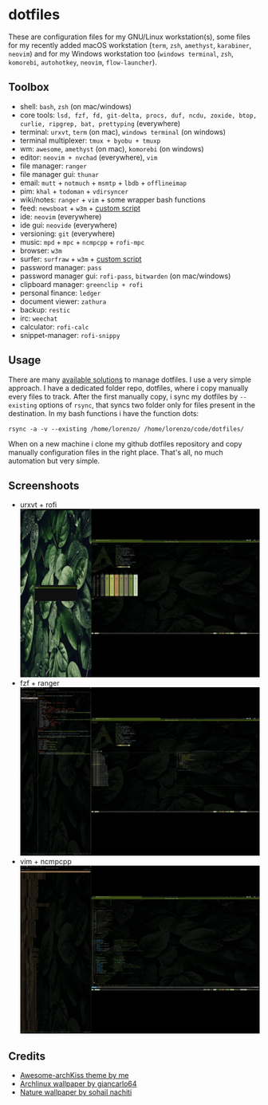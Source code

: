 # dotfiles

These are configuration files for my GNU/Linux workstation(s), some files for my recently added macOS workstation (`term`, `zsh`, `amethyst`, `karabiner`, `neovim`) and for my Windows workstation too (`windows terminal`, `zsh`, `komorebi`, `autohotkey`, `neovim`, `flow-launcher`).

## Toolbox
* shell: `bash`, `zsh` (on mac/windows)
* core tools: `lsd, fzf, fd, git-delta, procs, duf, ncdu, zoxide, btop, curlie, ripgrep, bat, prettyping` (everywhere)
* terminal: `urxvt`, `term` (on mac), `windows terminal` (on windows)
* terminal multiplexer: `tmux + byobu + tmuxp`
* wm: `awesome`, `amethyst` (on mac), `komorebi` (on windows)
* editor: `neovim + nvchad` (everywhere), `vim`
* file manager: `ranger`
* file manager gui: `thunar`
* email: `mutt` + `notmuch` + `msmtp` + `lbdb` + `offlineimap`
* pim: `khal` + `todoman` + `vdirsyncer`
* wiki/notes: `ranger` + `vim` + some wrapper bash functions
* feed: `newsboat` + `w3m` + [custom script](https://gist.github.com/lgaggini/f0d0e119a0ab4410943dd227370f6fe6)
* ide: `neovim` (everywhere)
* ide gui: `neovide` (everywhere)
* versioning: `git` (everywhere)
* music: `mpd` + `mpc` + `ncmpcpp` + `rofi-mpc`
* browser: `w3m`
* surfer: `surfraw` + `w3m` + [custom script](https://gist.github.com/lgaggini/f0d0e119a0ab4410943dd227370f6fe6)
* password manager: `pass`
* password manager gui: `rofi-pass`, `bitwarden` (on mac/windows)
* clipboard manager: `greenclip + rofi`
* personal finance: `ledger`
* document viewer:  `zathura`
* backup: `restic`
* irc: `weechat`
* calculator: `rofi-calc`
* snippet-manager: `rofi-snippy`

## Usage
There are many [available solutions](http://dotfiles.github.com/) to manage dotfiles. I use a very simple approach. I have a dedicated folder repo, dotfiles, where i copy manually every files to track. After the first manually copy, i sync my dotfiles by `--existing` options of `rsync`, that syncs two folder only for files present in the destination. In my bash functions i have the function dots:

    rsync -a -v --existing /home/lorenzo/ /home/lorenzo/code/dotfiles/

When on a new machine i clone my github dotfiles repository and copy manually configuration files in the right place.
That's all, no much automation but very simple.

## Screenshoots
* urxvt + rofi
![urxvt_rofi](urxvt_rofi.png)
* fzf + ranger
![fzf_ranger](fzf_ranger.png)
* vim + ncmpcpp
![vim_ncmpcpp](vim_ncmpcpp.png)

## Credits
* [Awesome-archKiss theme by me](https://github.com/lgaggini/awesome-archKiss)
* [Archlinux wallpaper by giancarlo64](https://www.deviantart.com/giancarlo64/art/ArchLinux-Wallpaper-360078960)
* [Nature wallpaper by sohail nachiti](https://www.pexels.com/photo/close-up-photography-of-leaves-with-droplets-807598/)
